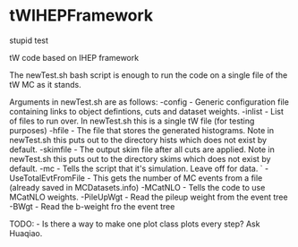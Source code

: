 # tWIHEPFramework
stupid test

tW code based on IHEP framework

The newTest.sh bash script is enough to run the code on a single file of the tW MC as it stands.

Arguments in newTest.sh are as follows:
	  -config		 - Generic configuration file containing links to object defintions, cuts and dataset weights.
	  -inlist   		 - List of files to run over. In newTest.sh this is a single tW file (for testing purposes)
	  -hfile    		 - The file that stores the generated histograms. Note in newTest.sh this puts out to the directory hists which does not exist by default.
	  -skimfile 		 - The output skim file after all cuts are applied. Note in newTest.sh this puts out to the directory skims which does not exist by default.
	  -mc	      	  	 - Tells the script that it's simulation. Leave off for data.
`	  -UseTotalEvtFromFile 	 - This gets the number of MC events from a file (already saved in MCDatasets.info)
	  -MCatNLO		 - Tells the code to use MCatNLO weights.
	  -PileUpWgt		 - Read the pileup weight from the event tree
	  -BWgt			 - Read the b-weight fro the event tree

TODO:
	 - Is there a way to make one plot class plots every step? Ask Huaqiao.
